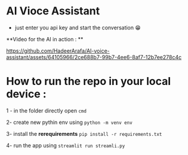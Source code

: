 # AI Vioce Assistant


- just enter you  api key and start the conversation 😁

**Video for the AI in action : **

https://github.com/HadeerArafa/AI-voice-assistant/assets/64105966/2ce688b7-99b7-4ee6-8af7-12b7ee278c4c

# How to run the repo in your local device : 
 1 - in the folder directly open `cmd`

2- create new pythin env using `python -m venv env`

3- install the **rerequirements** `pip install -r requirements.txt`

4- run the app using `streamlit run streamli.py`
